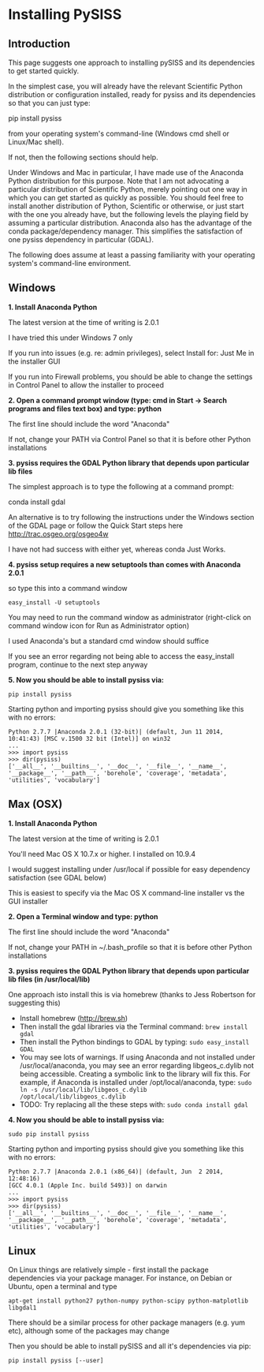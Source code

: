 # Installing PySISS

## Introduction

This page suggests one approach to installing pySISS and its dependencies to get started quickly. 

In the simplest case, you will already have the relevant Scientific Python distribution or configuration installed, ready for pysiss and its dependencies so that you can just type:

  pip install pysiss

from your operating system's command-line (Windows cmd shell or Linux/Mac shell).

If not, then the following sections should help.

Under Windows and Mac in particular, I have made use of the Anaconda Python distribution for this purpose. Note that I am not advocating a particular distribution of Scientific Python, merely pointing out one way in which you can get started as quickly as possible. You should feel free to install another distribution of Python, Scientific or otherwise, or just start with the one you already have, but the following levels the playing field by assuming a particular distribution. Anaconda also has the advantage of the conda package/dependency manager. This simplifies the satisfaction of one pysiss dependency in particular (GDAL). 

The following does assume at least a passing familiarity with your operating system's command-line environment.

## Windows

__1. Install Anaconda Python__

The latest version at the time of writing is 2.0.1

I have tried this under Windows 7 only

If you run into issues (e.g. re: admin privileges), select Install for: Just Me in the installer GUI

If you run into Firewall problems, you should be able to change the settings in Control Panel to allow the installer to proceed

__2. Open a command prompt window (type: cmd in Start -> Search programs and files text box) and type: python__

The first line should include the word "Anaconda"

If not, change your PATH via Control Panel so that it is before other Python installations

__3. pysiss requires the GDAL Python library that depends upon particular lib files__

The simplest approach is to type the following at a command prompt:

conda install gdal

An alternative is to try following the instructions under the Windows section of the GDAL page or follow the Quick Start steps here http://trac.osgeo.org/osgeo4w

I have not had success with either yet, whereas conda Just Works.

__4. pysiss setup requires a new setuptools than comes with Anaconda 2.0.1__ 

so type this into a command window

    easy_install -U setuptools

You may need to run the command window as administrator (right-click on command window icon for Run as Administrator option)

 I used Anaconda's but a standard cmd window should suffice

If you see an error regarding not being able to access the easy_install program, continue to the next step anyway 

__5. Now you should be able to install pysiss via:__

    pip install pysiss

Starting python and importing pysiss should give you something like this with no errors:

    Python 2.7.7 |Anaconda 2.0.1 (32-bit)| (default, Jun 11 2014, 10:41:43) [MSC v.1500 32 bit (Intel)] on win32
    ...
    >>> import pysiss
    >>> dir(pysiss)
    ['__all__', '__builtins__', '__doc__', '__file__', '__name__', '__package__', '__path__', 'borehole', 'coverage', 'metadata', 'utilities', 'vocabulary']

## Max (OSX)

__1. Install Anaconda Python__

The latest version at the time of writing is 2.0.1

You'll need Mac OS X 10.7.x or higher. I installed on 10.9.4

I would suggest installing under /usr/local if possible for easy dependency satisfaction (see GDAL below)

This is easiest to specify via the Mac OS X command-line installer vs the GUI installer

__2. Open a Terminal window and type: python__

The first line should include the word "Anaconda"

If not, change your PATH in ~/.bash_profile so that it is before other Python installations

__3. pysiss requires the GDAL Python library that depends upon particular lib files (in /usr/local/lib)__

One approach isto install this is via homebrew (thanks to Jess Robertson for suggesting this)
- Install homebrew (http://brew.sh)
- Then install the gdal libraries via the Terminal command: `brew install gdal`
- Then install the Python bindings to GDAL by typing: `sudo easy_install GDAL`
- You may see lots of warnings. If using Anaconda and not installed under /usr/local/anaconda, you may see an error regarding libgeos_c.dylib not being accessible. Creating a symbolic link to the library will fix this. For example, if Anaconda is installed under /opt/local/anaconda, type: `sudo ln -s /usr/local/lib/libgeos_c.dylib  /opt/local/lib/libgeos_c.dylib`
- TODO: Try replacing all the these steps with: `sudo conda install gdal`

__4. Now you should be able to install pysiss via:__

    sudo pip install pysiss

Starting python and importing pysiss should give you something like this with no errors:

    Python 2.7.7 |Anaconda 2.0.1 (x86_64)| (default, Jun  2 2014, 12:48:16)
    [GCC 4.0.1 (Apple Inc. build 5493)] on darwin
    ...
    >>> import pysiss
    >>> dir(pysiss)
    ['__all__', '__builtins__', '__doc__', '__file__', '__name__', '__package__', '__path__', 'borehole', 'coverage', 'metadata', 'utilities', 'vocabulary']

## Linux

On Linux things are relatively simple - first install the package dependencies via your package manager. For instance, on Debian or Ubuntu, open a terminal and type

    apt-get install python27 python-numpy python-scipy python-matplotlib libgdal1

There should be a similar process for other package managers (e.g. yum etc), although some of the packages may change

Then you should be able to install pySISS and all it's dependencies via pip:

    pip install pysiss [--user]